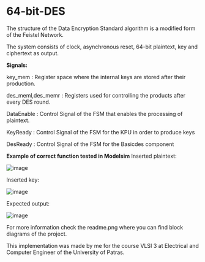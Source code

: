 # 64-bit-DES

The structure of the Data Encryption Standard algorithm is a modified form of the Feistel Network.

The system consists of clock, asynchronous reset, 64-bit plaintext, key and ciphertext as output.

**Signals:**

key_mem : Register space where the internal keys are stored after their production.

des_meml,des_memr : Registers used for controlling the products after every DES round.

DataEnable : Control Signal of the FSM that enables the processing of plaintext.

KeyReady : Control Signal of the FSM for the KPU in order to produce keys

DesReady : Control Signal of the FSM for the Basicdes component

**Example of correct function tested in Modelsim**
Inserted plaintext:

![image](https://user-images.githubusercontent.com/89205152/130221203-2705b2f7-6538-4817-adb0-47f218e2ffe6.png)

Inserted key:

![image](https://user-images.githubusercontent.com/89205152/130221193-88b16e26-bcd8-4ca8-8356-a5ad86188684.png)

Expected output:

![image](https://user-images.githubusercontent.com/89205152/130221081-b3911ea5-e069-4872-a101-faffb1b3cd20.png)



For more information check the readme.png where you can find block diagrams of the project.

This implementation was made by me for the course VLSI 3 at Electrical and Computer Engineer of the University of Patras.
